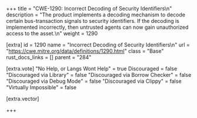 +++
title = "CWE-1290: Incorrect Decoding of Security Identifiers\n"
description = "The product implements a decoding mechanism to decode certain bus-transaction signals to security identifiers. If the decoding is implemented incorrectly, then untrusted agents can now gain unauthorized access to the asset.\n"
weight = 1290

[extra]
id = 1290
name = "Incorrect Decoding of Security Identifiers\n"
url = "https://cwe.mitre.org/data/definitions/1290.html"
class = "Base"
rust_docs_links = []
parent = "284"

[extra.vote]
"No Help, or Langs Wont Help" = true
Discouraged = false
"Discouraged via Library" = false
"Discouraged via Borrow Checker" = false
"Discouraged via Debug Mode" = false
"Discouraged via Clippy" = false
"Virtually Impossible" = false

[extra.vector]

+++